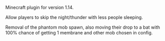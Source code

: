 Minecraft plugin for version 1.14.

Allow players to skip the night/thunder with less people sleeping.

Removal of the phantom mob spawn, also moving their drop to a bat with 100% chance of getting 1 membrane and other mob chosen in config.

